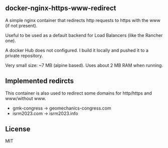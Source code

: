 ## docker-nginx-https-www-redirect

A simple nginx container that redirects http requests to https with the www (if not present).

Useful to be used as a default backend for Load Balancers (like the Rancher one).

A docker Hub does not configured. I build it locally and pushed it to a private repository.

Very small size: ~7 MB (alpine based). Uses about 2 MB RAM when running.

## Implemented redircts

This container is also used to redirect some domains for http/https and www/without www.

- gmk-congress -> geomechanics-congress.com
- isrm2023.com -> isrm2023.info

## License
MIT
